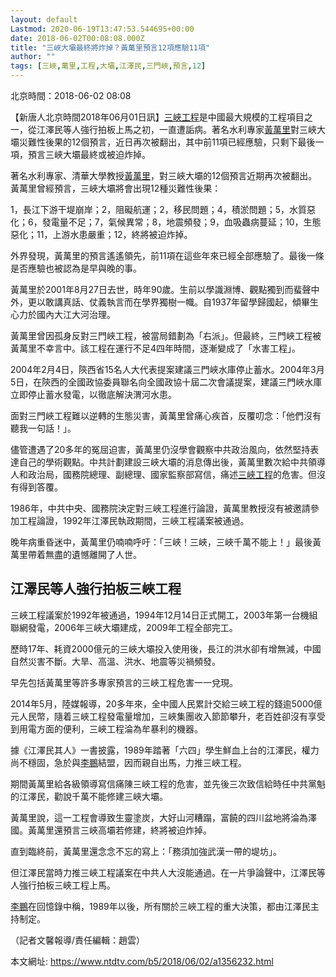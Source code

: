 ```yaml
---
layout: default
Lastmod: 2020-06-19T13:47:53.544695+00:00
date: 2018-06-02T00:08:08.000Z
title: "三峽大壩最終將炸掉？黃萬里預言12項應驗11項"
author: ""
tags: [三峽,萬里,工程,大壩,江澤民,三門峽,預言,12]
---
```


北京時間：2018-06-02 08:08

【新唐人北京時間2018年06月01日訊】[三峽工程](https://www.ntdtv.com/b5/三峽工程.htm)是中國最大規模的工程項目之一，從江澤民等人強行拍板上馬之初，一直遭詬病。著名水利專家[黃萬里](https://www.ntdtv.com/b5/黃萬里.htm)對三峽大壩災難性後果的12個預言，近日再次被翻出，其中前11項已經應驗，只剩下最後一項，預言三峽大壩最終或被迫炸掉。

著名水利專家、清華大學教授[黃萬里](https://www.ntdtv.com/b5/黃萬里.htm)，對三峽大壩的12個預言近期再次被翻出。黃萬里曾經預言，三峽大壩將會出現12種災難性後果：

1，長江下游干堤崩岸；2，阻礙航運；2，移民問題；4，積淤問題；5，水質惡化；6，發電量不足；7，氣候異常；8，地震頻發；9，血吸蟲病蔓延；10，生態惡化；11，上游水患嚴重；12，終將被迫炸掉。

外界發現，黃萬里的預言遙遙領先，前11項在這些年來已經全部應驗了。最後一條是否應驗也被認為是早與晚的事。

黃萬里於2001年8月27日去世，時年90歲。生前以學識淵博、觀點獨到而蜚聲中外，更以敢講真話、仗義執言而在學界獨樹一幟。自1937年留學歸國起，傾畢生心力於國內大江大河治理。

黃萬里曾因孤身反對三門峽工程，被當局錯劃為「右派」。但最終，三門峽工程被黃萬里不幸言中。該工程在運行不足4四年時間，逐漸變成了「水害工程」。

2004年2月4日，陝西省15名人大代表提案建議三門峽水庫停止蓄水。2004年3月5日，在陝西的全國政協委員聯名向全國政協十屆二次會議提案，建議三門峽水庫立即停止蓄水發電，以徹底解決渭河水患。

面對三門峽工程難以逆轉的生態災害，黃萬里曾痛心疾首，反覆叨念：「他們沒有聽我一句話！」。

儘管遭遇了20多年的冤屈迫害，黃萬里仍沒學會觀察中共政治風向，依然堅持表達自己的學術觀點。中共計劃建設三峽大壩的消息傳出後，黃萬里數次給中共領導人和政治局，國務院總理、副總理、國家監察部寫信，痛述[三峽工程](https://www.ntdtv.com/b5/三峽工程.htm)的危害。但沒有得到答覆。

1986年，中共中央、國務院決定對三峽工程進行論證，黃萬里教授沒有被邀請參加工程論證，1992年江澤民執政期間，三峽工程議案被通過。

晚年病重昏迷中，黃萬里仍喃喃呼吁：「三峽！三峽，三峽千萬不能上！」最後黃萬里帶着無盡的遺憾離開了人世。

江澤民等人強行拍板三峽工程
-------------

三峽工程議案於1992年被通過，1994年12月14日正式開工，2003年第一台機組聯網發電，2006年三峽大壩建成，2009年工程全部完工。

歷時17年、耗資2000億元的三峽大壩投入使用後，長江的洪水卻有增無減，中國自然災害不斷。大旱、高溫、洪水、地震等災禍頻發。

早先包括黃萬里等許多專家預言的三峽工程危害一一兌現。

2014年5月，陸媒報導，20多年來，全中國人民累計交給三峽工程的錢逾5000億元人民幣，隨着三峽工程發電量增加，三峽集團收入節節攀升，老百姓卻沒有享受到用電方面的便利，三峽工程淪為牟暴利的機器。

據《江澤民其人》一書披露，1989年踏著「六四」學生鮮血上台的江澤民，權力尚不穩固，急於與[李鵬](https://www.ntdtv.com/b5/李鵬.htm)結盟，因而親自出馬，力推三峽工程。

期間黃萬里給各級領導寫信痛陳三峽工程的危害，並先後三次致信給時任中共黨魁的江澤民，勸說千萬不能修建三峽大壩。

黃萬里說，這一工程會導致生靈塗炭，大好山河糟蹋，富饒的四川盆地將淪為澤國。黃萬里還預言三峽高壩若修建，終將被迫炸掉。

直到臨終前，黃萬里還念念不忘的寫上：「務須加強武漢一帶的堤坊」。

但江澤民當時力推三峽工程議案在中共人大沒能通過。在一片爭論聲中，江澤民等人強行拍板三峽工程上馬。

[李鵬](https://www.ntdtv.com/b5/李鵬.htm)在回憶錄中稱，1989年以後，所有關於三峽工程的重大決策，都由江澤民主持制定。

（記者文馨報導/責任編輯：趙雲）

本文網址: https://www.ntdtv.com/b5/2018/06/02/a1356232.html

